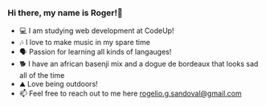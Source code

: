 ### Hi there, my name is Roger!👋

- 💻 I am studying web development at CodeUp!
- 🎶 I love to make music in my spare time
- 🗣 Passion for learning all kinds of langauges!
- 🐕 I have an african basenji mix and a dogue de bordeaux that looks sad all of the time
- ⛰ Love being outdoors!
- 📫 Feel free to reach out to me here rogelio.g.sandoval@gmail.com

<!--
**rogeliosandoval/rogeliosandoval** is a ✨ _special_ ✨ repository because its `README.md` (this file) appears on your GitHub profile.

Here are some ideas to get you started:

 - 🔭 I’m currently working on ...
 - 🌱 I’m currently learning ...
 - 👯 I’m looking to collaborate on ...
 - 🤔 I’m looking for help with ...
 - 💬 Ask me about ...
 - 📫 How to reach me: ...
 - 😄 Pronouns: ...
 - ⚡ Fun fact: ...
-->
